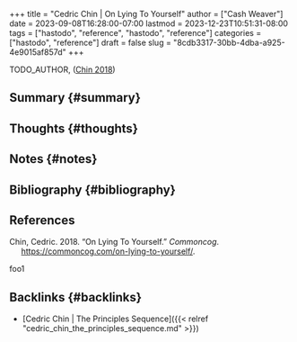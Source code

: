 +++
title = "Cedric Chin | On Lying To Yourself"
author = ["Cash Weaver"]
date = 2023-09-08T16:28:00-07:00
lastmod = 2023-12-23T10:51:31-08:00
tags = ["hastodo", "reference", "hastodo", "reference"]
categories = ["hastodo", "reference"]
draft = false
slug = "8cdb3317-30bb-4dba-a925-4e9015af857d"
+++

TODO_AUTHOR, (<a href="#citeproc_bib_item_1">Chin 2018</a>)


## Summary {#summary}


## Thoughts {#thoughts}


## Notes {#notes}


## Bibliography {#bibliography}

## References

<style>.csl-entry{text-indent: -1.5em; margin-left: 1.5em;}</style><div class="csl-bib-body">
  <div class="csl-entry"><a id="citeproc_bib_item_1"></a>Chin, Cedric. 2018. “On Lying To Yourself.” <i>Commoncog</i>. <a href="https://commoncog.com/on-lying-to-yourself/">https://commoncog.com/on-lying-to-yourself/</a>.</div>
</div>

foo1


## Backlinks {#backlinks}

-   [Cedric Chin | The Principles Sequence]({{< relref "cedric_chin_the_principles_sequence.md" >}})
